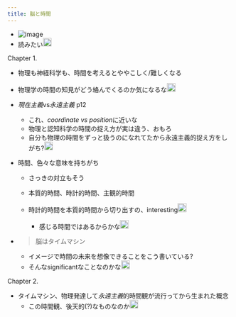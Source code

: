 ```yaml
---
title: 脳と時間
---
```


* ![image](https://gyazo.com/e13ffb97646205e4aed198e30247c526/thumb/1000)
* 読みたい<img src='https://scrapbox.io/api/pages/blu3mo-public/blu3mo/icon' alt='blu3mo.icon' height="19.5"/>

Chapter 1.

* 物理も神経科学も、時間を考えるとややこしく/難しくなる
* 物理学の時間の知見がどう絡んでくるのか気になるな<img src='https://scrapbox.io/api/pages/blu3mo-public/blu3mo/icon' alt='blu3mo.icon' height="19.5"/>
* *現在主義*vs*永遠主義* p12
  * これ、*coordinate vs position*に近いな
  * 物理と認知科学の時間の捉え方が実は違う、おもろ
  * 自分も物理の時間をずっと扱うのになれてたから永遠主義的捉え方をしがち?<img src='https://scrapbox.io/api/pages/blu3mo-public/blu3mo/icon' alt='blu3mo.icon' height="19.5"/>
* 時間、色々な意味を持ちがち
  * さっきの対立もそう
  * 本質的時間、時計的時間、主観的時間
  * 時計的時間を本質的時間から切り出すの、interesting<img src='https://scrapbox.io/api/pages/blu3mo-public/blu3mo/icon' alt='blu3mo.icon' height="19.5"/>

    * 感じる時間ではあるからかな<img src='https://scrapbox.io/api/pages/blu3mo-public/blu3mo/icon' alt='blu3mo.icon' height="19.5"/>
* 
   > 
   > 脳はタイムマシン
  
  * イメージで時間の未来を想像できることをこう書いている?
  * そんなsignificantなことなのかな<img src='https://scrapbox.io/api/pages/blu3mo-public/blu3mo/icon' alt='blu3mo.icon' height="19.5"/>

Chapter 2.

* タイムマシン、物理発達して*永遠主義*的時間観が流行ってから生まれた概念
  * この時間観、後天的(?)なものなのか<img src='https://scrapbox.io/api/pages/blu3mo-public/blu3mo/icon' alt='blu3mo.icon' height="19.5"/>
